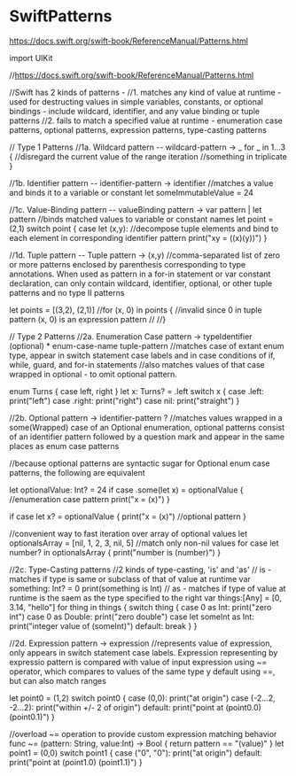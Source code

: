 # SwiftPatterns
https://docs.swift.org/swift-book/ReferenceManual/Patterns.html

import UIKit

//https://docs.swift.org/swift-book/ReferenceManual/Patterns.html

//Swift has 2 kinds of patterns -
//1. matches any kind of value at runtime - used for destructing values in simple variables, constants, or optional bindings - include wildcard, identifier, and any value binding or tuple patterns
//2. fails to match a specified value at runtime - enumeration case patterns, optional patterns, expression patterns, type-casting patterns


// Type 1 Patterns
//1a. Wildcard pattern -- wildcard-pattern -> _
for _ in 1...3 { //disregard the current value of the range iteration
    //something in triplicate
}

//1b. Identifier pattern -- identifier-pattern -> identifier
//matches a value and binds it to a variable or constant
let someImmutableValue = 24

//1c. Value-Binding pattern -- valueBinding pattern -> var pattern | let pattern
//binds matched values to variable or constant names
let point = (2,1)
switch point {
case let (x,y): //decompose tuple elements and bind to each element in corresponding identifier pattern
    print("xy = (\(x)\(y))")
}

//1d. Tuple pattern -- Tuple pattern -> (x,y)
//comma-separated list of zero or more patterns enclosed by parenthesis corresponding to type annotations. When used as pattern in a for-in statement or var constant declaration, can only contain wildcard, identifier, optional, or other tuple patterns and no type II patterns

let points = [(3,2), (2,1)]
//for (x, 0) in points { //invalid since 0 in tuple pattern  (x, 0) is an expression pattern
    //
//}

// Type 2 Patterns
//2a. Enumeration Case pattern -> typeIdentifier (optional) * enum-case-name tuple-pattern
//matches case of extant enum type, appear in switch statement case labels and in case conditions of if, while, guard, and for-in statements
//also matches values of that case wrapped in optional - to omit optional pattern.

enum Turns { case left, right }
let x: Turns? = .left
switch x {
case .left:
    print("left")
case .right:
    print("right")
case nil:
    print("straight")
}

//2b. Optional pattern -> identifier-pattern ?
//matches values wrapped in a some(Wrapped) case of an Optional<Wrapped> enumeration, optional patterns consist of an identifier pattern followed by a question mark and appear in the same places as enum case patterns

//because optional patterns are syntactic sugar for Optional enum case patterns, the following are equivalent

let optionalValue: Int? = 24
if case .some(let x) = optionalValue { //enumeration case pattern
    print("x = \(x)")
}

if case let x? = optionalValue {
    print("x = \(x)") //optional pattern
}

//convenient way to fast iteration over array of optional values
let optionalsArray = [nil, 1, 2, 3, nil, 5]
//match only non-nil values
for case let number? in optionalsArray {
    print("number is \(number)")
}

//2c. Type-Casting patterns
//2 kinds of type-casting, 'is' and 'as'
// is - matches if type is same or subclass of that of value at runtime
var something: Int? = 0
print(something is Int)
// as - matches if type of value at runtime is the saem as the type specified to the right
var things:[Any] = [0, 3.14, "hello"]
    for thing in things {
    switch thing {
        case 0 as Int:
            print("zero int")
        case 0 as Double:
            print("zero double")
        case let someInt as Int:
        print("integer value of \(someInt)")
    default:
        break
    }
}

//2d. Expression pattern -> expression
//represents value of expression, only appears in switch statement case labels. Expression representing by expressio pattern is compared with value of input expression using ~= operator, which compares to values of the same type y default using ==, but can also match ranges

let point0 = (1,2)
switch point0 {
case (0,0):
    print("at origin")
case (-2...2, -2...2):
    print("within +/- 2 of origin")
default:
    print("point at \(point0.0) \(point0.1)")
}

//overload ~= operation to provide custom expression matching behavior
func ~= (pattern: String, value:Int) -> Bool {
    return pattern == "\(value)"
}
let point1 = (0,0)
switch point1 {
case ("0", "0"):
    print("at origin")
default:
    print("point at \(point1.0) \(point1.1)")
}
